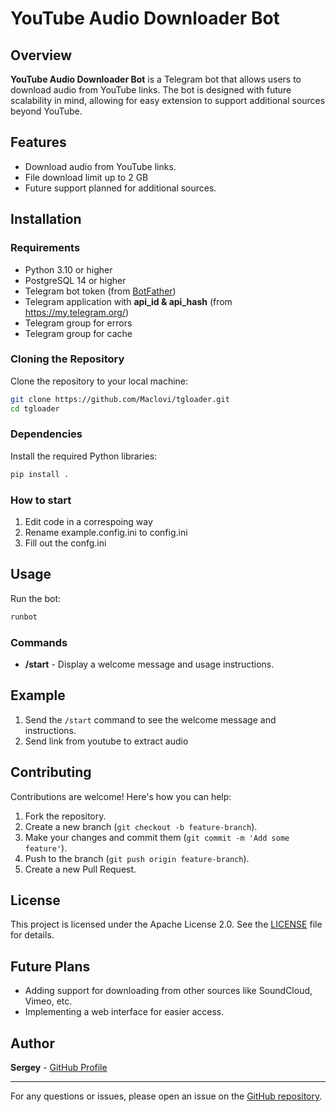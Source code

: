 # YouTube Audio Downloader Bot

## Overview

**YouTube Audio Downloader Bot** is a Telegram bot that allows users to download audio from YouTube links. The bot is designed with future scalability in mind, allowing for easy extension to support additional sources beyond YouTube.

## Features

- Download audio from YouTube links.
- File download limit up to 2 GB 
- Future support planned for additional sources.

## Installation

### Requirements

- Python 3.10 or higher
- PostgreSQL 14 or higher
- Telegram bot token (from [BotFather](https://t.me/botfather))
- Telegram application with **api_id & api_hash** (from https://my.telegram.org/)
- Telegram group for errors
- Telegram group for cache
### Cloning the Repository

Clone the repository to your local machine:

```bash
git clone https://github.com/Maclovi/tgloader.git 
cd tgloader
```
### Dependencies

Install the required Python libraries:

```bash
pip install .
```
### How to start
1. Edit code in a correspoing way
2. Rename example.config.ini to config.ini
3. Fill out the confg.ini

## Usage

Run the bot:
```bash
runbot
```
### Commands

- **/start** - Display a welcome message and usage instructions.
## Example

1. Send the `/start` command to see the welcome message and instructions.
2. Send link from youtube to extract audio
## Contributing

Contributions are welcome! Here's how you can help:

1. Fork the repository.
2. Create a new branch (`git checkout -b feature-branch`).
3. Make your changes and commit them (`git commit -m 'Add some feature'`).
4. Push to the branch (`git push origin feature-branch`).
5. Create a new Pull Request.

## License

This project is licensed under the Apache License 2.0. See the [LICENSE](LICENSE) file for details.

## Future Plans

- Adding support for downloading from other sources like SoundCloud, Vimeo, etc.
- Implementing a web interface for easier access.

## Author

**Sergey** - [GitHub Profile](https://github.com/Maclovi)

---

For any questions or issues, please open an issue on the [GitHub repository](https://github.com/Maclovi/tgloader/issues).
